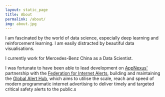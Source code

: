 ```yaml
---
layout: static_page
title: About
permalink: /about/
img: about.jpg
---
```


I am fascinated by the world of data science, especially deep learning and reinforcement learning. I am easily distracted by beautiful data visualisations.

I currently work for Mercedes-Benz China as a Data Scientist.

I was fortunate to have been able to lead development on [AppNexus'](http://www.appnexus.com) partnership with the [Federation for Internet Alerts](www.internetalerts.org), building and maintaining the [Global Alert Hub](https://www.internetalerts.org/hub/messaging), which aims to utilise the scale, reach and speed of modern programmatic internet advertising to deliver timely and targeted critical safety alerts to the public.s